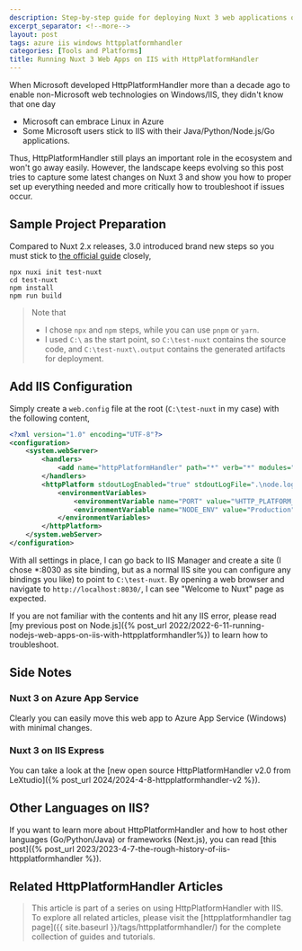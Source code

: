 ```yaml
---
description: Step-by-step guide for deploying Nuxt 3 web applications on Windows IIS using HttpPlatformHandler, including sample project setup, configuration, and troubleshooting tips for Node.js applications on Microsoft's web server.
excerpt_separator: <!--more-->
layout: post
tags: azure iis windows httpplatformhandler
categories: [Tools and Platforms]
title: Running Nuxt 3 Web Apps on IIS with HttpPlatformHandler
---
```

When Microsoft developed HttpPlatformHandler more than a decade ago to enable non-Microsoft web technologies on Windows/IIS, they didn't know that one day

* Microsoft can embrace Linux in Azure
* Some Microsoft users stick to IIS with their Java/Python/Node.js/Go applications.

Thus, HttpPlatformHandler still plays an important role in the ecosystem and won't go away easily. However, the landscape keeps evolving so this post tries to capture some latest changes on Nuxt 3 and show you how to proper set up everything needed and more critically how to troubleshoot if issues occur.
<!--more-->

## Sample Project Preparation

Compared to Nuxt 2.x releases, 3.0 introduced brand new steps so you must stick to [the official guide](https://nuxt.com/docs/getting-started/installation#new-project) closely,

``` batch
npx nuxi init test-nuxt
cd test-nuxt
npm install
npm run build
```

> Note that
>
> * I chose `npx` and `npm` steps, while you can use `pnpm` or `yarn`.
> * I used `C:\` as the start point, so `C:\test-nuxt` contains the source code, and `C:\test-nuxt\.output` contains the generated artifacts for deployment.

## Add IIS Configuration

Simply create a `web.config` file at the root (`C:\test-nuxt` in my case) with the following content,

``` xml
<?xml version="1.0" encoding="UTF-8"?>
<configuration>
    <system.webServer>
        <handlers>
            <add name="httpPlatformHandler" path="*" verb="*" modules="httpPlatformHandler" resourceType="Unspecified" requireAccess="Script" />
        </handlers>
        <httpPlatform stdoutLogEnabled="true" stdoutLogFile=".\node.log" startupTimeLimit="20" processPath="C:\Users\<user name>\AppData\Roaming\nvm\v16.13.2\node.exe" arguments=".output\server\index.mjs">
            <environmentVariables>
                <environmentVariable name="PORT" value="%HTTP_PLATFORM_PORT%" />
                <environmentVariable name="NODE_ENV" value="Production" />
            </environmentVariables>
        </httpPlatform>
    </system.webServer>
</configuration>
```

With all settings in place, I can go back to IIS Manager and create a site (I chose *:8030 as site binding, but as a normal IIS site you can configure any bindings you like) to point to `C:\test-nuxt`. By opening a web browser and navigate to `http://localhost:8030/`, I can see "Welcome to Nuxt" page as expected.

If you are not familiar with the contents and hit any IIS error, please read [my previous post on Node.js]({% post_url 2022/2022-6-11-running-nodejs-web-apps-on-iis-with-httpplatformhandler%}) to learn how to troubleshoot.

## Side Notes

### Nuxt 3 on Azure App Service

Clearly you can easily move this web app to Azure App Service (Windows) with minimal changes.

### Nuxt 3 on IIS Express

You can take a look at the [new open source HttpPlatformHandler v2.0 from LeXtudio]({% post_url 2024/2024-4-8-httpplatformhandler-v2 %}).

## Other Languages on IIS?

If you want to learn more about HttpPlatformHandler and how to host other languages (Go/Python/Java) or frameworks (Next.js), you can read [this post]({% post_url 2023/2023-4-7-the-rough-history-of-iis-httpplatformhandler %}).

## Related HttpPlatformHandler Articles

> This article is part of a series on using HttpPlatformHandler with IIS. To explore all related articles, please visit the [httpplatformhandler tag page]({{ site.baseurl }}/tags/httpplatformhandler/) for the complete collection of guides and tutorials.
